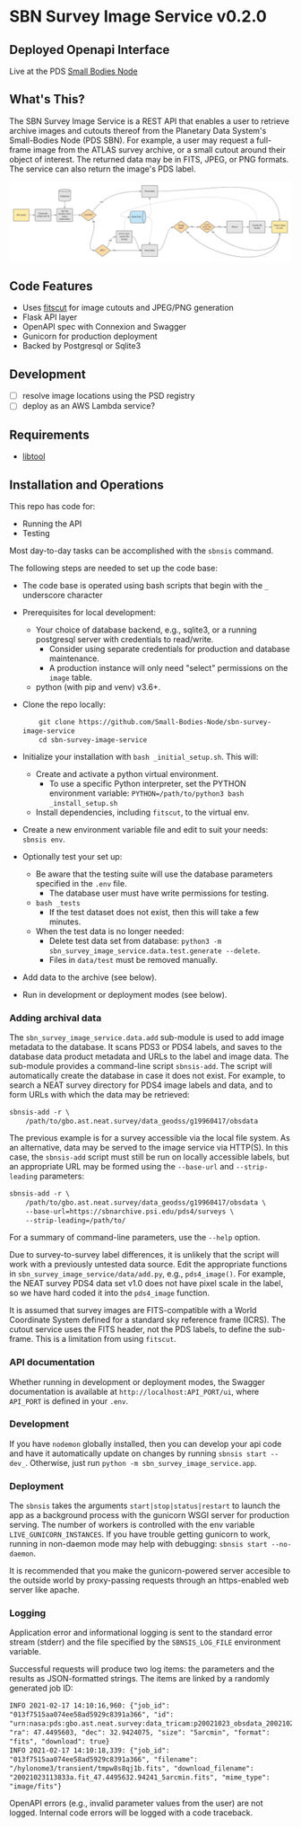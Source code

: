 # SBN Survey Image Service v0.2.0

## Deployed Openapi Interface

Live at the PDS [Small Bodies Node](https://sbnsurveys.astro.umd.edu/api/ui)

## What's This?

The SBN Survey Image Service is a REST API that enables a user to retrieve archive images and cutouts thereof from the Planetary Data System's Small-Bodies Node (PDS SBN). For example, a user may request a full-frame image from the ATLAS survey archive, or a small cutout around their object of interest. The returned data may be in FITS, JPEG, or PNG formats. The service can also return the image's PDS label.

![SBN Survey Image Service workflow](docs/SBNSIS-workflow.png)

## Code Features

- Uses [fitscut](https://github.com/spacetelescope/fitscut) for image cutouts and JPEG/PNG generation
- Flask API layer
- OpenAPI spec with Connexion and Swagger
- Gunicorn for production deployment
- Backed by Postgresql or Sqlite3

## Development

- [ ] resolve image locations using the PSD registry
- [ ] deploy as an AWS Lambda service?

## Requirements

- [libtool](https://www.gnu.org/software/libtool/)

## Installation and Operations

This repo has code for:

- Running the API
- Testing

Most day-to-day tasks can be accomplished with the `sbnsis` command.

The following steps are needed to set up the code base:

- The code base is operated using bash scripts that begin with the `_` underscore character
- Prerequisites for local development:
  - Your choice of database backend, e.g., sqlite3, or a running postgresql server with credentials to read/write.
    - Consider using separate credentials for production and database maintenance.
    - A production instance will only need "select" permissions on the `image` table.
  - python (with pip and venv) v3.6+.
- Clone the repo locally:

  ```
      git clone https://github.com/Small-Bodies-Node/sbn-survey-image-service
      cd sbn-survey-image-service
  ```

- Initialize your installation with `bash _initial_setup.sh`. This will:
  - Create and activate a python virtual environment.
    - To use a specific Python interpreter, set the PYTHON environment variable: `PYTHON=/path/to/python3 bash _install_setup.sh`
  - Install dependencies, including `fitscut`, to the virtual env.
- Create a new environment variable file and edit to suit your needs: `sbnsis env`.
- Optionally test your set up:
  - Be aware that the testing suite will use the database parameters specified in the `.env` file.
    - The database user must have write permissions for testing.
  - `bash _tests`
    - If the test dataset does not exist, then this will take a few minutes.
  - When the test data is no longer needed:
    - Delete test data set from database: `python3 -m sbn_survey_image_service.data.test.generate --delete`.
    - Files in `data/test` must be removed manually.
- Add data to the archive (see below).
- Run in development or deployment modes (see below).

### Adding archival data

The `sbn_survey_image_service.data.add` sub-module is used to add image metadata to the database. It scans PDS3 or PDS4 labels, and saves to the database data product metadata and URLs to the label and image data. The sub-module provides a command-line script `sbnsis-add`. The script will automatically create the database in case it does not exist. For example, to search a NEAT survey directory for PDS4 image labels and data, and to form URLs with which the data may be retrieved:

```
sbnsis-add -r \
    /path/to/gbo.ast.neat.survey/data_geodss/g19960417/obsdata
```

The previous example is for a survey accessible via the local file system. As an alternative, data may be served to the image service via HTTP(S). In this case, the `sbnsis-add` script must still be run on locally accessible labels, but an appropriate URL may be formed using the `--base-url` and `--strip-leading` parameters:

```
sbnsis-add -r \
    /path/to/gbo.ast.neat.survey/data_geodss/g19960417/obsdata \
    --base-url=https://sbnarchive.psi.edu/pds4/surveys \
    --strip-leading=/path/to/
```

For a summary of command-line parameters, use the `--help` option.

Due to survey-to-survey label differences, it is unlikely that the script will work with a previously untested data source. Edit the appropriate functions in `sbn_survey_image_service/data/add.py`, e.g., `pds4_image()`. For example, the NEAT survey PDS4 data set v1.0 does not have pixel scale in the label, so we have hard coded it into the `pds4_image` function.

It is assumed that survey images are FITS-compatible with a World Coordinate System defined for a standard sky reference frame (ICRS). The cutout service uses the FITS header, not the PDS labels, to define the sub-frame. This is a limitation from using `fitscut`.

### API documentation

Whether running in development or deployment modes, the Swagger documentation is available at `http://localhost:API_PORT/ui`, where `API_PORT` is defined in your `.env`.

### Development

If you have `nodemon` globally installed, then you can develop your api code and have it automatically update on changes by running `sbnsis start --dev_`. Otherwise, just run `python -m sbn_survey_image_service.app`.

### Deployment

The `sbnsis` takes the arguments `start|stop|status|restart` to launch the app as a background process with the gunicorn WSGI server for production serving. The number of workers is controlled with the env variable `LIVE_GUNICORN_INSTANCES`. If you have trouble getting gunicorn to work, running in non-daemon mode may help with debugging: `sbnsis start --no-daemon`.

It is recommended that you make the gunicorn-powered server accesible to the outside world by proxy-passing requests through an https-enabled web server like apache.

### Logging

Application error and informational logging is sent to the standard error stream (stderr) and the file specified by the `SBNSIS_LOG_FILE` environment variable.

Successful requests will produce two log items: the parameters and the results as JSON-formatted strings. The items are linked by a randomly generated job ID:

```
INFO 2021-02-17 14:10:16,960: {"job_id": "013f7515aa074ee58ad5929c8391a366", "id": "urn:nasa:pds:gbo.ast.neat.survey:data_tricam:p20021023_obsdata_20021023113833a", "ra": 47.4495603, "dec": 32.9424075, "size": "5arcmin", "format": "fits", "download": true}
INFO 2021-02-17 14:10:18,339: {"job_id": "013f7515aa074ee58ad5929c8391a366", "filename": "/hylonome3/transient/tmpw8s8qj1b.fits", "download_filename": "20021023113833a.fit_47.4495632.94241_5arcmin.fits", "mime_type": "image/fits"}
```

OpenAPI errors (e.g., invalid parameter values from the user) are not logged. Internal code errors will be logged with a code traceback.
